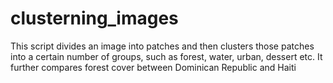 # clusterning_images

This script divides an image into patches and then clusters those patches into a certain number of groups, such as forest, water, urban, dessert etc. It further compares forest cover between Dominican Republic and Haiti
